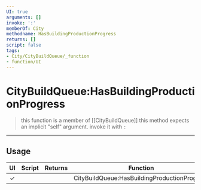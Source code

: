 ```yaml
---
UI: true
arguments: []
invoke: ':'
memberOf: City
methodname: HasBuildingProductionProgress
returns: []
script: false
tags:
- City/CityBuildQueue/_function
- function/UI
---
```

# CityBuildQueue:HasBuildingProductionProgress
> this function is a member of [[CityBuildQueue]]
> this method expects an implicit "self" argument. invoke it with `:`
-----
## Usage
|  UI | Script | Returns | Function | Arguments |
|:---:|:------:|-------:|:--------:|:---------|
|✓| ||CityBuildQueue:HasBuildingProductionProgress||
